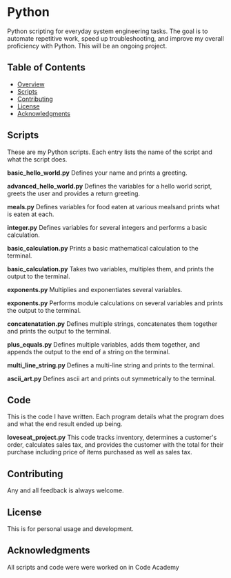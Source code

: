 # Python
Python scripting for everyday system engineering tasks. The goal is to automate repetitive work, speed up troubleshooting, and improve my overall proficiency with Python. This will be an ongoing project.

## Table of Contents
- [Overview](#overview)
- [Scripts](#scripts)
- [Contributing](#contributing)
- [License](#license)
- [Acknowledgments](#acknowledgments)

## Scripts
These are my Python scripts. Each entry lists the name of the script and what the script does.

**basic_hello_world.py** Defines your name and prints a greeting.

**advanced_hello_world.py** Defines the variables for a hello world script, greets the user and provides a return greeting.

**meals.py** Defines variables for food eaten at various mealsand prints what is eaten at each.

**integer.py** Defines variables for several integers and performs a basic calculation.

**basic_calculation.py** Prints a basic mathematical calculation to the terminal.

**basic_calculation.py** Takes two variables, multiples them, and prints the output to the terminal.

**exponents.py** Multiplies and exponentiates several variables.

**exponents.py** Performs module calculations on several variables and prints the output to the terminal.

**concatenatation.py** Defines multiple strings, concatenates them together and prints the output to the terminal.

**plus_equals.py** Defines multiple variables, adds them together, and appends the output to the end of a string on the terminal.

**multi_line_string.py** Defines a multi-line string and prints to the terminal.

**ascii_art.py** Defines ascii art and prints out symmetrically to the terminal.

## Code
This is the code I have written. Each program details what the program does and what the end result ended up being.

**loveseat_project.py** This code tracks inventory, determines a customer's order, calculates sales tax, and provides the customer with the total for their purchase including price of items purchased as well as sales tax.

## Contributing
Any and all feedback is always welcome.

## License
This is for personal usage and development.

## Acknowledgments
All scripts and code were were worked on in Code Academy
